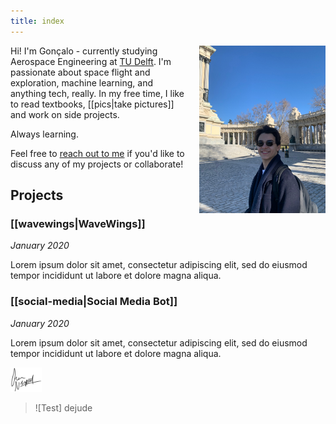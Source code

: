 ```yaml
---
title: index
---
```


<img src="attachments/me/me2.jpg" align="right" width="40%" style="margin-top: 0px; margin-left: 20px;">


Hi! I'm Gonçalo - currently studying Aerospace Engineering at [TU Delft](https://www.tudelft.nl/en/). I'm passionate about space flight and exploration, machine learning, and anything tech, really. In my free time, I like to read textbooks, [[pics|take pictures]] and work on side projects.

Always learning.


<div style="width: 5px; height: 50;"></div>

Feel free to [reach out to me](contact) if you'd like to discuss any of my projects or collaborate!

<!-- <p style="clear:both;"></p> -->


<!-- <iframe src="projects" width="45%" height="500px" style="border-radius: 10px;"></iframe> -->

## Projects

### [[wavewings|WaveWings]]

<span style="font-size: 10; font-style: italic;">January 2020</span>

Lorem ipsum dolor sit amet, consectetur adipiscing elit, sed do eiusmod tempor incididunt ut labore et dolore magna aliqua.


### [[social-media|Social Media Bot]]

<span style="font-size: 10; font-style: italic;">January 2020</span>

Lorem ipsum dolor sit amet, consectetur adipiscing elit, sed do eiusmod tempor incididunt ut labore et dolore magna aliqua.

<div align="left">
  <img src="attachments/me/Logo.png" width="10%">
</div>

> ![Test]
> dejude
